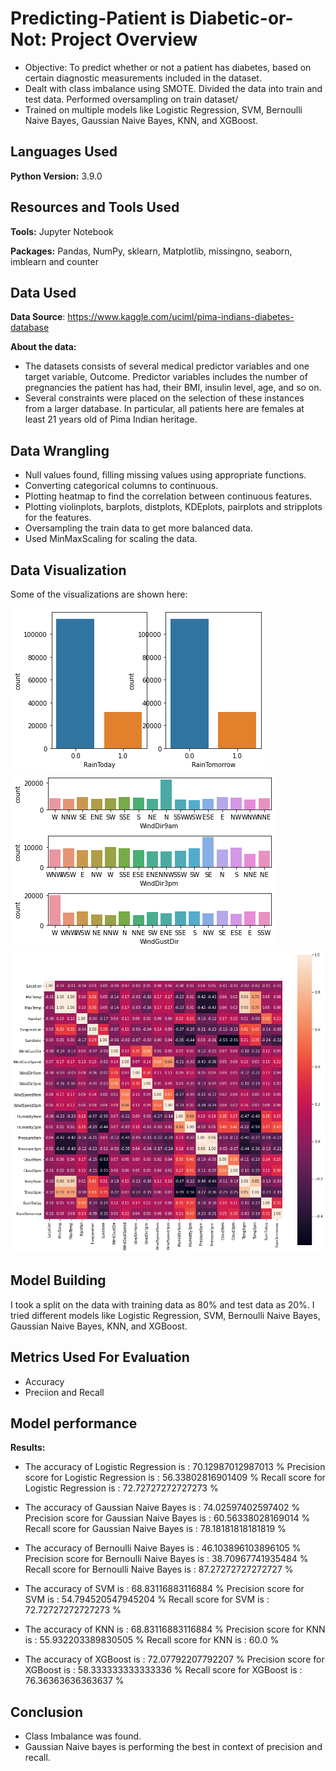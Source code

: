 # Predicting-Patient is Diabetic-or-Not: Project Overview 
* Objective: To predict whether or not a patient has diabetes, based on certain diagnostic measurements included in the dataset.
* Dealt with class imbalance using SMOTE. Divided the data into train and test data. Performed oversampling on train dataset/
* Trained on multiple models like Logistic Regression, SVM, Bernoulli Naive Bayes, Gaussian Naive Bayes, KNN, and XGBoost.

## Languages Used 
**Python Version:** 3.9.0

## Resources and Tools Used
**Tools:** Jupyter Notebook

**Packages:** Pandas, NumPy, sklearn, Matplotlib, missingno, seaborn, imblearn and counter

## Data Used
**Data Source**: https://www.kaggle.com/uciml/pima-indians-diabetes-database

**About the data:**

* The datasets consists of several medical predictor variables and one target variable, Outcome. Predictor variables includes the number of pregnancies the patient has had, their BMI, insulin level, age, and so on.
* Several constraints were placed on the selection of these instances from a larger database. In particular, all patients here are females at least 21 years old of Pima Indian heritage.


## Data Wrangling 
* Null values found, filling missing values using appropriate functions.
* Converting categorical columns to continuous.
* Plotting heatmap to find the correlation between continuous features.
* Plotting violinplots, barplots, distplots, KDEplots, pairplots and stripplots for the features.
* Oversampling the train data to get more balanced data.
* Used MinMaxScaling for scaling the data.

## Data Visualization
Some of the visualizations are shown here:

![alt text](https://github.com/fahadmehfooz/EDA-Modelling-On-Rain-In-Australia/blob/main/images/__results___36_2.png?raw=true)
![alt text](https://github.com/fahadmehfooz/EDA-Modelling-On-Rain-In-Australia/blob/main/images/__results___38_0.png)
![alt text](https://github.com/fahadmehfooz/EDA-Modelling-On-Rain-In-Australia/blob/main/images/__results___46_0.png)


## Model Building 

I took a split on the data with training data as 80% and test data as 20%. 
I tried different models like Logistic Regression, SVM, Bernoulli Naive Bayes, Gaussian Naive Bayes, KNN, and XGBoost.

## Metrics Used For Evaluation

* Accuracy
* Preciion and Recall 

## Model performance

**Results:**

* The accuracy of Logistic Regression is :  70.12987012987013 %
  Precision score for Logistic Regression is : 56.33802816901409 %
  Recall score for Logistic Regression is : 72.72727272727273 %

* The accuracy of Gaussian Naive Bayes is :  74.02597402597402 %
 Precision score for Gaussian Naive Bayes is : 60.56338028169014 %
 Recall score for Gaussian Naive Bayes is : 78.18181818181819 %

* The accuracy of Bernoulli Naive Bayes is :  46.103896103896105 %
  Precision score for Bernoulli Naive Bayes is : 38.70967741935484 %
  Recall score for Bernoulli Naive Bayes is : 87.27272727272727 %

* The accuracy of SVM is :  68.83116883116884 %
  Precision score for SVM is : 54.794520547945204 %
  Recall score for SVM is : 72.72727272727273 %

* The accuracy of KNN is :  68.83116883116884 %
  Precision score for KNN is : 55.932203389830505 %
  Recall score for KNN is : 60.0 %

* The accuracy of XGBoost is :  72.07792207792207 %
  Precision score for XGBoost is : 58.333333333333336 %
  Recall score for XGBoost is : 76.36363636363637 %

## Conclusion

* Class Imbalance was found.
* Gaussian Naive bayes is performing the best in context of precision and recall.